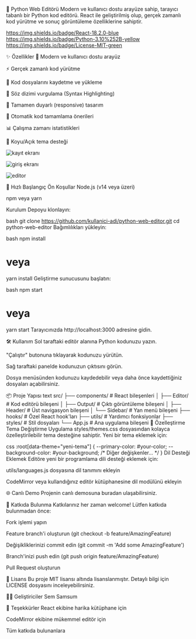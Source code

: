🐍 Python Web Editörü
Modern ve kullanıcı dostu arayüze sahip, tarayıcı tabanlı bir Python kod editörü. React ile geliştirilmiş olup, gerçek zamanlı kod yürütme ve sonuç görüntüleme özelliklerine sahiptir.

https://img.shields.io/badge/React-18.2.0-blue https://img.shields.io/badge/Python-3.10%252B-yellow https://img.shields.io/badge/License-MIT-green

✨ Özellikler
🎨 Modern ve kullanıcı dostu arayüz

⚡ Gerçek zamanlı kod yürütme

📁 Kod dosyalarını kaydetme ve yükleme

🎯 Söz dizimi vurgulama (Syntax Highlighting)

📱 Tamamen duyarlı (responsive) tasarım

🔄 Otomatik kod tamamlama önerileri

📊 Çalışma zamanı istatistikleri

🌙 Koyu/Açık tema desteği



![kayıt ekranı](https://github.com/user-attachments/assets/444d30da-d600-40bb-a53e-03f2cab90dfd)

![giriş ekranı](https://github.com/user-attachments/assets/4a3f5294-45e9-446b-9f8c-d88179702dc2)

![editor](https://github.com/user-attachments/assets/8bf46ae5-b9e0-4cea-ae4f-cdaf51d01221)



🚀 Hızlı Başlangıç
Ön Koşullar
Node.js (v14 veya üzeri)

npm veya yarn

Kurulum
Depoyu klonlayın:

bash
git clone https://github.com/kullanici-adi/python-web-editor.git
cd python-web-editor
Bağımlılıkları yükleyin:

bash
npm install
# veya
yarn install
Geliştirme sunucusunu başlatın:

bash
npm start
# veya
yarn start
Tarayıcınızda http://localhost:3000 adresine gidin.

🛠️ Kullanım
Sol taraftaki editör alanına Python kodunuzu yazın.

"Çalıştır" butonuna tıklayarak kodunuzu yürütün.

Sağ taraftaki panelde kodunuzun çıktısını görün.

Dosya menüsünden kodunuzu kaydedebilir veya daha önce kaydettiğiniz dosyaları açabilirsiniz.

📦 Proje Yapısı
text
src/
├── components/          # React bileşenleri
│   ├── Editor/         # Kod editörü bileşeni
│   ├── Output/         # Çıktı görüntüleme bileşeni
│   ├── Header/         # Üst navigasyon bileşeni
│   └── Sidebar/        # Yan menü bileşeni
├── hooks/              # Özel React hook'ları
├── utils/              # Yardımcı fonksiyonlar
├── styles/             # Stil dosyaları
└── App.js              # Ana uygulama bileşeni
🔧 Özelleştirme
Tema Değiştirme
Uygulama styles/themes.css dosyasından kolayca özelleştirilebilir tema desteğine sahiptir. Yeni bir tema eklemek için:

css
:root[data-theme="yeni-tema"] {
  --primary-color: #your-color;
  --background-color: #your-background;
  /* Diğer değişkenler... */
}
Dil Desteği Eklemek
Editöre yeni bir programlama dili desteği eklemek için:

utils/languages.js dosyasına dil tanımını ekleyin

CodeMirror veya kullandığınız editör kütüphanesine dil modülünü ekleyin

🌐 Canlı Demo
Projenin canlı demosuna buradan ulaşabilirsiniz.

🤝 Katkıda Bulunma
Katkılarınız her zaman welcome! Lütfen katkıda bulunmadan önce:

Fork işlemi yapın

Feature branch'i oluşturun (git checkout -b feature/AmazingFeature)

Değişikliklerinizi commit edin (git commit -m 'Add some AmazingFeature')

Branch'inizi push edin (git push origin feature/AmazingFeature)

Pull Request oluşturun

📝 Lisans
Bu proje MIT lisansı altında lisanslanmıştır. Detaylı bilgi için LICENSE dosyasını inceleyebilirsiniz.

👨‍💻 Geliştiriciler
Sem Samsum

🙏 Teşekkürler
React ekibine harika kütüphane için

CodeMirror ekibine mükemmel editör için

Tüm katkıda bulunanlara


